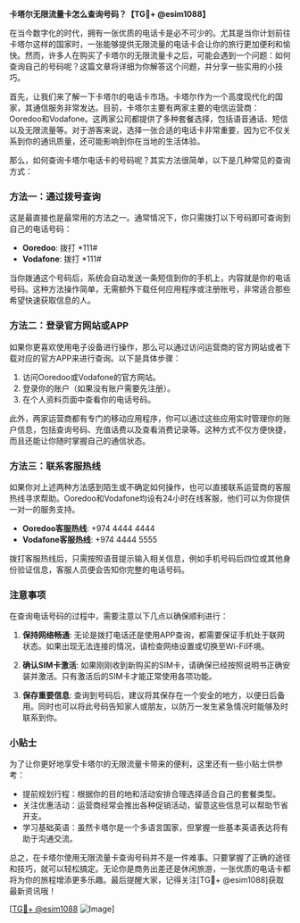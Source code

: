 **卡塔尔无限流量卡怎么查询号码？【TG💪+ @esim1088】**

在当今数字化的时代，拥有一张优质的电话卡是必不可少的。尤其是当你计划前往卡塔尔这样的国家时，一张能够提供无限流量的电话卡会让你的旅行更加便利和愉快。然而，许多人在购买了卡塔尔的无限流量卡之后，可能会遇到一个问题：如何查询自己的号码呢？这篇文章将详细为你解答这个问题，并分享一些实用的小技巧。

首先，让我们来了解一下卡塔尔的电话卡市场。卡塔尔作为一个高度现代化的国家，其通信服务非常发达。目前，卡塔尔主要有两家主要的电信运营商：Ooredoo和Vodafone。这两家公司都提供了多种套餐选择，包括语音通话、短信以及无限流量等。对于游客来说，选择一张合适的电话卡非常重要，因为它不仅关系到你的通讯质量，还可能影响到你在当地的生活体验。

那么，如何查询卡塔尔电话卡的号码呢？其实方法很简单，以下是几种常见的查询方式：

### 方法一：通过拨号查询

这是最直接也是最常用的方法之一。通常情况下，你只需拨打以下号码即可查询到自己的电话号码：

- **Ooredoo**: 拨打 *111#
- **Vodafone**: 拨打 *111#

当你拨通这个号码后，系统会自动发送一条短信到你的手机上，内容就是你的电话号码。这种方法操作简单，无需额外下载任何应用程序或注册账号，非常适合那些希望快速获取信息的人。

### 方法二：登录官方网站或APP

如果你更喜欢使用电子设备进行操作，那么可以通过访问运营商的官方网站或者下载对应的官方APP来进行查询。以下是具体步骤：

1. 访问Ooredoo或Vodafone的官方网站。
2. 登录你的账户（如果没有账户需要先注册）。
3. 在个人资料页面中查看你的电话号码。

此外，两家运营商都有专门的移动应用程序，你可以通过这些应用实时管理你的账户信息，包括查询号码、充值话费以及查看消费记录等。这种方式不仅方便快捷，而且还能让你随时掌握自己的通信状态。

### 方法三：联系客服热线

如果你对上述两种方法感到陌生或不确定如何操作，也可以直接联系运营商的客服热线寻求帮助。Ooredoo和Vodafone均设有24小时在线客服，他们可以为你提供一对一的服务支持。

- **Ooredoo客服热线**: +974 4444 4444
- **Vodafone客服热线**: +974 4444 5555

拨打客服热线后，只需按照语音提示输入相关信息，例如手机号码后四位或其他身份验证信息，客服人员便会告知你完整的电话号码。

### 注意事项

在查询电话号码的过程中，需要注意以下几点以确保顺利进行：

1. **保持网络畅通**: 无论是拨打电话还是使用APP查询，都需要保证手机处于联网状态。如果出现无法连接的情况，请检查网络设置或切换至Wi-Fi环境。
   
2. **确认SIM卡激活**: 如果刚刚收到新购买的SIM卡，请确保已经按照说明书正确安装并激活。只有激活后的SIM卡才能正常使用各项功能。

3. **保存重要信息**: 查询到号码后，建议将其保存在一个安全的地方，以便日后备用。同时也可以将此号码告知家人或朋友，以防万一发生紧急情况时能够及时联系到你。

### 小贴士

为了让你更好地享受卡塔尔的无限流量卡带来的便利，这里还有一些小贴士供参考：

- 提前规划行程：根据你的目的地和活动安排合理选择适合自己的套餐类型。
- 关注优惠活动：运营商经常会推出各种促销活动，留意这些信息可以帮助节省开支。
- 学习基础英语：虽然卡塔尔是一个多语言国家，但掌握一些基本英语表达将有助于沟通交流。

总之，在卡塔尔使用无限流量卡查询号码并不是一件难事。只要掌握了正确的途径和技巧，就可以轻松搞定。无论你是商务出差还是休闲旅游，一张优质的电话卡都将为你的旅程增添更多乐趣。最后提醒大家，记得关注[TG💪+ @esim1088]获取最新资讯哦！

[[TG💪+ @esim1088](https://t.me/s/esim1088) ![Image](https://i.postimg.cc/4NQfJmqS/Snipaste-2025-05-13-00-14-12.png)]